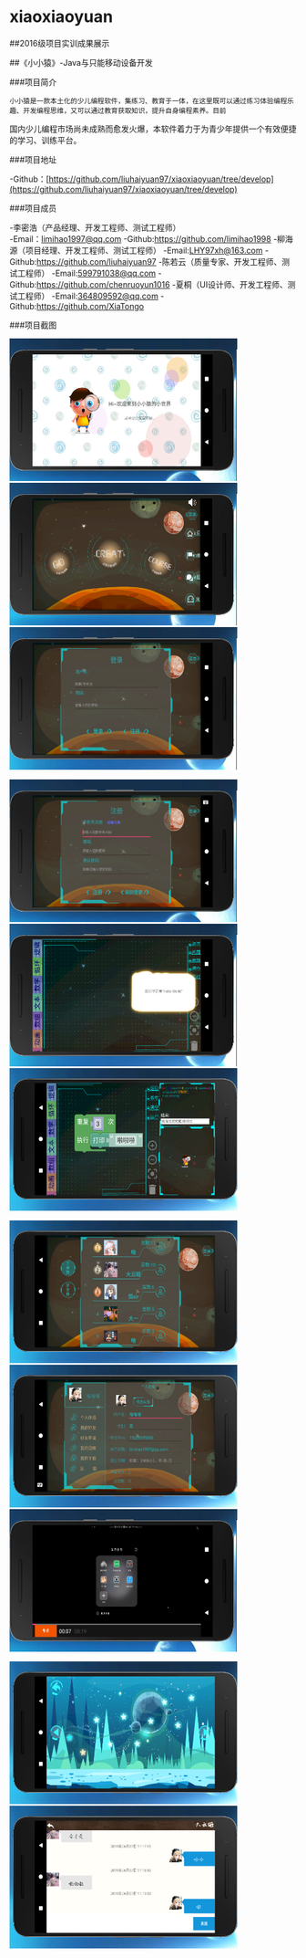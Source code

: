 # xiaoxiaoyuan

##2016级项目实训成果展示

##《小小猿》-Java与只能移动设备开发

###项目简介

    小小猿是一款本土化的少儿编程软件，集练习、教育于一体，在这里既可以通过练习体验编程乐趣、开发编程思维，又可以通过教育获取知识，提升自身编程素养。目前
    
国内少儿编程市场尚未成熟而愈发火爆，本软件着力于为青少年提供一个有效便捷的学习、训练平台。

###项目地址

-Github：[https://github.com/liuhaiyuan97/xiaoxiaoyuan/tree/develop](https://github.com/liuhaiyuan97/xiaoxiaoyuan/tree/develop)

###项目成员

-李密浩（产品经理、开发工程师、测试工程师）  
 -Email：limihao1997@qq.com
 -Github:https://github.com/limihao1998
-柳海源（项目经理、开发工程师、测试工程师）
 -Email:LHY97xh@163.com
 -Github:https://github.com/liuhaiyuan97
-陈若云（质量专家、开发工程师、测试工程师）
 -Email:599791038@qq.com
-Github:https://github.com/chenruoyun1016
-夏桐（UI设计师、开发工程师、测试工程师）
 -Email:364809592@qq.com
 -Github:https://github.com/XiaTongo
 
 ###项目截图
 
 <p>
<img src="./image/欢迎页面.png" width=400 height=250 />
<img src="./image/首页.png" width=400 height=250 />
<img src="./image/登录.png" width=400 height=250 />
</p>
<p>
<img src="./image/注册.png" width=400 height=250 />
<img src="./image/查看题目.png" width=400 height=250 />
<img src="./image/编码界面.png" width=400 height=250 />
</p>
<p>
<img src="./image/排行榜界面.png" width=400 height=250 />
<img src="./image/个人中心.png" width=400 height=250 />
<img src="./image/视频播放界面.png" width=400 height=250 />
</p>
<p>
<img src="./image/闯关界面.png" width=400 height=250 />
<img src="./image/聊天界面.png" width=400 height=250 />
</p>
